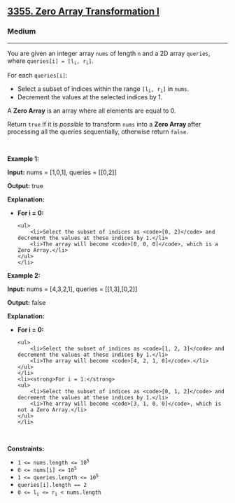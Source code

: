 <h2><a href="https://leetcode.com/problems/zero-array-transformation-i/description/">3355. Zero Array Transformation I</a></h2><h3>Medium</h3><hr><p>You are given an integer array <code>nums</code> of length <code>n</code> and a 2D array <code>queries</code>, where <code>queries[i] = [l<sub>i</sub>, r<sub>i</sub>]</code>.</p>

<p>For each <code>queries[i]</code>:</p>

<ul>
	<li>Select a <span data-keyword="subset">subset</span> of indices within the range <code>[l<sub>i</sub>, r<sub>i</sub>]</code> in <code>nums</code>.</li>
	<li>Decrement the values at the selected indices by 1.</li>
</ul>

<p>A <strong>Zero Array</strong> is an array where all elements are equal to 0.</p>

<p>Return <code>true</code> if it is <em>possible</em> to transform <code>nums</code> into a <strong>Zero Array </strong>after processing all the queries sequentially, otherwise return <code>false</code>.</p>

<p>&nbsp;</p>
<p><strong class="example">Example 1:</strong></p>

<div class="example-block">
<p><strong>Input:</strong> <span class="example-io">nums = [1,0,1], queries = [[0,2]]</span></p>

<p><strong>Output:</strong> <span class="example-io">true</span></p>

<p><strong>Explanation:</strong></p>

<ul>
	<li><strong>For i = 0:</strong>

	<ul>
		<li>Select the subset of indices as <code>[0, 2]</code> and decrement the values at these indices by 1.</li>
		<li>The array will become <code>[0, 0, 0]</code>, which is a Zero Array.</li>
	</ul>
	</li>
</ul>
</div>

<p><strong class="example">Example 2:</strong></p>

<div class="example-block">
<p><strong>Input:</strong> <span class="example-io">nums = [4,3,2,1], queries = [[1,3],[0,2]]</span></p>

<p><strong>Output:</strong> <span class="example-io">false</span></p>

<p><strong>Explanation:</strong></p>

<ul>
	<li><strong>For i = 0:</strong>

	<ul>
		<li>Select the subset of indices as <code>[1, 2, 3]</code> and decrement the values at these indices by 1.</li>
		<li>The array will become <code>[4, 2, 1, 0]</code>.</li>
	</ul>
	</li>
	<li><strong>For i = 1:</strong>
	<ul>
		<li>Select the subset of indices as <code>[0, 1, 2]</code> and decrement the values at these indices by 1.</li>
		<li>The array will become <code>[3, 1, 0, 0]</code>, which is not a Zero Array.</li>
	</ul>
	</li>
</ul>
</div>

<p>&nbsp;</p>
<p><strong>Constraints:</strong></p>

<ul>
	<li><code>1 &lt;= nums.length &lt;= 10<sup>5</sup></code></li>
	<li><code>0 &lt;= nums[i] &lt;= 10<sup>5</sup></code></li>
	<li><code>1 &lt;= queries.length &lt;= 10<sup>5</sup></code></li>
	<li><code>queries[i].length == 2</code></li>
	<li><code>0 &lt;= l<sub>i</sub> &lt;= r<sub>i</sub> &lt; nums.length</code></li>
</ul>
